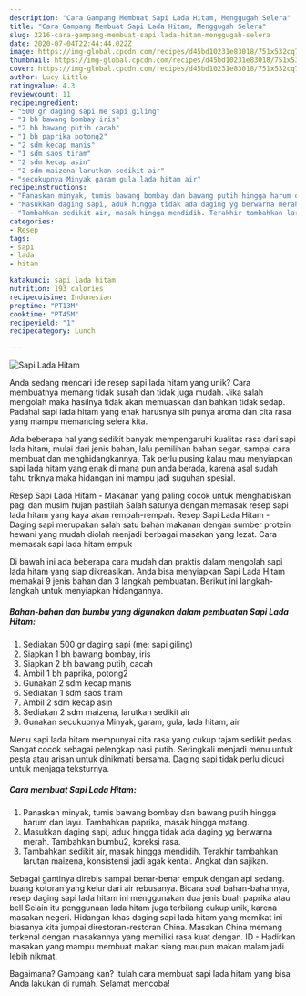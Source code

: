 ```yaml
---
description: "Cara Gampang Membuat Sapi Lada Hitam, Menggugah Selera"
title: "Cara Gampang Membuat Sapi Lada Hitam, Menggugah Selera"
slug: 2216-cara-gampang-membuat-sapi-lada-hitam-menggugah-selera
date: 2020-07-04T22:44:44.022Z
image: https://img-global.cpcdn.com/recipes/d45bd10231e83018/751x532cq70/sapi-lada-hitam-foto-resep-utama.jpg
thumbnail: https://img-global.cpcdn.com/recipes/d45bd10231e83018/751x532cq70/sapi-lada-hitam-foto-resep-utama.jpg
cover: https://img-global.cpcdn.com/recipes/d45bd10231e83018/751x532cq70/sapi-lada-hitam-foto-resep-utama.jpg
author: Lucy Little
ratingvalue: 4.3
reviewcount: 11
recipeingredient:
- "500 gr daging sapi me sapi giling"
- "1 bh bawang bombay iris"
- "2 bh bawang putih cacah"
- "1 bh paprika potong2"
- "2 sdm kecap manis"
- "1 sdm saos tiram"
- "2 sdm kecap asin"
- "2 sdm maizena larutkan sedikit air"
- "secukupnya Minyak garam gula lada hitam air"
recipeinstructions:
- "Panaskan minyak, tumis bawang bombay dan bawang putih hingga harum dan layu. Tambahkan paprika, masak hingga matang."
- "Masukkan daging sapi, aduk hingga tidak ada daging yg berwarna merah. Tambahkan bumbu2, koreksi rasa."
- "Tambahkan sedikit air, masak hingga mendidih. Terakhir tambahkan larutan maizena, konsistensi jadi agak kental. Angkat dan sajikan."
categories:
- Resep
tags:
- sapi
- lada
- hitam

katakunci: sapi lada hitam 
nutrition: 193 calories
recipecuisine: Indonesian
preptime: "PT13M"
cooktime: "PT45M"
recipeyield: "1"
recipecategory: Lunch

---
```



![Sapi Lada Hitam](https://img-global.cpcdn.com/recipes/d45bd10231e83018/751x532cq70/sapi-lada-hitam-foto-resep-utama.jpg)

Anda sedang mencari ide resep sapi lada hitam yang unik? Cara membuatnya memang tidak susah dan tidak juga mudah. Jika salah mengolah maka hasilnya tidak akan memuaskan dan bahkan tidak sedap. Padahal sapi lada hitam yang enak harusnya sih punya aroma dan cita rasa yang mampu memancing selera kita.

Ada beberapa hal yang sedikit banyak mempengaruhi kualitas rasa dari sapi lada hitam, mulai dari jenis bahan, lalu pemilihan bahan segar, sampai cara membuat dan menghidangkannya. Tak perlu pusing kalau mau menyiapkan sapi lada hitam yang enak di mana pun anda berada, karena asal sudah tahu triknya maka hidangan ini mampu jadi suguhan spesial.

Resep Sapi Lada Hitam - Makanan yang paling cocok untuk menghabiskan pagi dan musim hujan pastilah Salah satunya dengan memasak resep sapi lada hitam yang kaya akan rempah-rempah. Resep Sapi Lada Hitam - Daging sapi merupakan salah satu bahan makanan dengan sumber protein hewani yang mudah diolah menjadi berbagai masakan yang lezat. Cara memasak sapi lada hitam empuk


Di bawah ini ada beberapa cara mudah dan praktis dalam mengolah sapi lada hitam yang siap dikreasikan. Anda bisa menyiapkan Sapi Lada Hitam memakai 9 jenis bahan dan 3 langkah pembuatan. Berikut ini langkah-langkah untuk menyiapkan hidangannya.

<!--inarticleads1-->

##### Bahan-bahan dan bumbu yang digunakan dalam pembuatan Sapi Lada Hitam:

1. Sediakan 500 gr daging sapi (me: sapi giling)
1. Siapkan 1 bh bawang bombay, iris
1. Siapkan 2 bh bawang putih, cacah
1. Ambil 1 bh paprika, potong2
1. Gunakan 2 sdm kecap manis
1. Sediakan 1 sdm saos tiram
1. Ambil 2 sdm kecap asin
1. Sediakan 2 sdm maizena, larutkan sedikit air
1. Gunakan secukupnya Minyak, garam, gula, lada hitam, air


Menu sapi lada hitam mempunyai cita rasa yang cukup tajam sedikit pedas. Sangat cocok sebagai pelengkap nasi putih. Seringkali menjadi menu untuk pesta atau arisan untuk dinikmati bersama. Daging sapi tidak perlu dicuci untuk menjaga teksturnya. 

<!--inarticleads2-->

##### Cara membuat Sapi Lada Hitam:

1. Panaskan minyak, tumis bawang bombay dan bawang putih hingga harum dan layu. Tambahkan paprika, masak hingga matang.
1. Masukkan daging sapi, aduk hingga tidak ada daging yg berwarna merah. Tambahkan bumbu2, koreksi rasa.
1. Tambahkan sedikit air, masak hingga mendidih. Terakhir tambahkan larutan maizena, konsistensi jadi agak kental. Angkat dan sajikan.


Sebagai gantinya direbis sampai benar-benar empuk dengan api sedang. buang kotoran yang kelur dari air rebusanya. Bicara soal bahan-bahannya, resep daging sapi lada hitam ini menggunakan dua jenis buah paprika atau bell Selain itu penggunaan lada hitam juga terbilang cukup unik, karena masakan negeri. Hidangan khas daging sapi lada hitam yang memikat ini biasanya kita jumpai direstoran-restoran China. Masakan China memang terkenal dengan masakannya yang memiliki rasa kuat dengan. ID - Hadirkan masakan yang mampu membuat makan siang maupun makan malam jadi lebih nikmat. 

Bagaimana? Gampang kan? Itulah cara membuat sapi lada hitam yang bisa Anda lakukan di rumah. Selamat mencoba!
